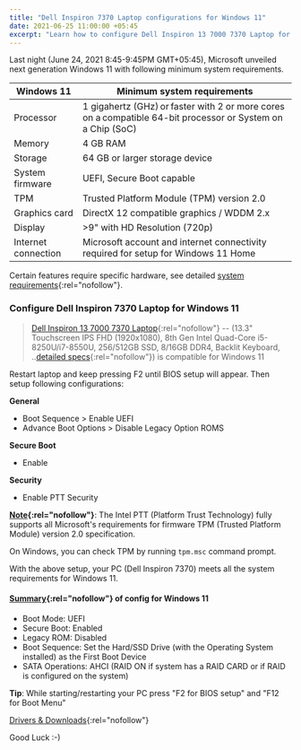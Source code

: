 ```yaml
---
title: "Dell Inspiron 7370 Laptop configurations for Windows 11"
date: 2021-06-25 11:00:00 +05:45
excerpt: "Learn how to configure Dell Inspiron 13 7000 7370 Laptop for Microsoft Windows 11 operating system."
---
```


Last night (June 24, 2021 8:45-9:45PM GMT+05:45), Microsoft unveiled next generation Windows 11 with following minimum system requirements.

| Windows 11          | Minimum system requirements                                                                                 |
| ------------------- | ----------------------------------------------------------------------------------------------------------- |
| Processor           | 1 gigahertz (GHz) or faster with 2 or more cores on a compatible 64-bit processor or System on a Chip (SoC) |
| Memory              | 4 GB RAM                                                                                                    |
| Storage             | 64 GB or larger storage device                                                                              |
| System firmware     | UEFI, Secure Boot capable                                                                                   |
| TPM                 | Trusted Platform Module (TPM) version 2.0                                                                   |
| Graphics card       | DirectX 12 compatible graphics / WDDM 2.x                                                                   |
| Display             | >9" with HD Resolution (720p)                                                                               |
| Internet connection | Microsoft account and internet connectivity required for setup for Windows 11 Home                          |

Certain features require specific hardware, see detailed [system requirements](https://www.microsoft.com/windows/windows-11-specifications){:rel="nofollow"}.

### Configure Dell Inspiron 7370 Laptop for Windows 11

> [Dell Inspiron 13 7000 7370 Laptop](https://www.amazon.com/Dell-Inspiron-7000-7370-Laptop/dp/B0764N2QL3){:rel="nofollow"} -- (13.3" Touchscreen IPS FHD (1920x1080), 8th Gen Intel Quad-Core i5-8250U/i7-8550U, 256/512GB SSD, 8/16GB DDR4, Backlit Keyboard, ..[detailed specs](https://www.cnet.com/products/dell-inspiron-7370-13-3-core-i7-8550u-16-gb-ram-512-gb-ssd/){:rel="nofollow"}) is compatible for Windows 11

Restart laptop and keep pressing F2 until BIOS setup will appear. Then setup following configurations:

**General**

- Boot Sequence > Enable UEFI
- Advance Boot Options > Disable Legacy Option ROMS

**Secure Boot**

- Enable

**Security**

- Enable PTT Security

**[Note](https://stackoverflow.com/questions/64075223/are-intels-ptt-and-tpm-equivalent){:rel="nofollow"}**: The Intel PTT (Platform Trust Technology) fully supports all Microsoft's requirements for firmware TPM (Trusted Platform Module) version 2.0 specification.

On Windows, you can check TPM by running `tpm.msc` command prompt.

With the above setup, your PC (Dell Inspiron 7370) meets all the system requirements for Windows 11.

#### [Summary](https://youtu.be/n6unGwtpbEc?t=110){:rel="nofollow"} of config for Windows 11

- Boot Mode: UEFI
- Secure Boot: Enabled
- Legacy ROM: Disabled
- Boot Sequence: Set the Hard/SSD Drive (with the Operating System installed) as the First Boot Device
- SATA Operations: AHCI (RAID ON if system has a RAID CARD or if RAID is configured on the system)

**Tip**: While starting/restarting your PC press "F2 for BIOS setup" and "F12 for Boot Menu"

[Drivers & Downloads](https://www.dell.com/support/home/en-us?app=drivers){:rel="nofollow"}

Good Luck :-)
